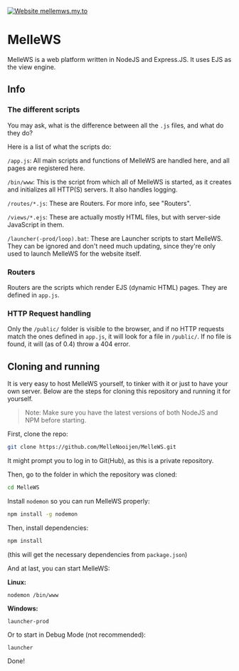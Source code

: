 [![Website mellemws.my.to](https://img.shields.io/website-up-down-green-red/http/mellemws.my.to.svg)](https://mellemws.my.to/)
# MelleWS
MelleWS is a web platform written in NodeJS and Express.JS. It uses EJS as the view engine.
## Info
### The different scripts
You may ask, what is the difference between all the `.js` files, and what do they do?

Here is a list of what the scripts do:

`/app.js`: All main scripts and functions of MelleWS are handled here, and all pages are registered here.

`/bin/www`: This is the script from which all of MelleWS is started, as it creates and initializes all HTTP(S) servers. It also handles logging.

`/routes/*.js`: These are Routers. For more info, see "Routers".

`/views/*.ejs`: These are actually mostly HTML files, but with server-side JavaScript in them.

`/launcher(-prod/loop).bat`: These are Launcher scripts to start MelleWS. They can be ignored and don't need much updating, since they're only used to launch MelleWS for the website itself.
### Routers
Routers are the scripts which render EJS (dynamic HTML) pages. They are defined in `app.js`.
### HTTP Request handling
Only the `/public/` folder is visible to the browser, and if no HTTP requests match the ones defined in `app.js`, it will look for a file in `/public/`. If no file is found, it will (as of 0.4) throw a 404 error.
## Cloning and running
It is very easy to host MelleWS yourself, to tinker with it or just to have your own server. Below are the steps for cloning this repository and running it for yourself.
> Note: Make sure you have the latest versions of both NodeJS and NPM before starting.

First, clone the repo:
```bash
git clone https://github.com/MelleNooijen/MelleWS.git
```
It might prompt you to log in to Git(Hub), as this is a private repository.

Then, go to the folder in which the repository was cloned:
```bash
cd MelleWS
```
Install `nodemon` so you can run MelleWS properly:
```bash
npm install -g nodemon
```
Then, install dependencies:
```bash
npm install
```
(this will get the necessary dependencies from `package.json`)

And at last, you can start MelleWS:

**Linux:**
```bash
nodemon /bin/www
```
**Windows:**
```batch
launcher-prod
```
Or to start in Debug Mode (not recommended):
```batch
launcher
```

Done!

